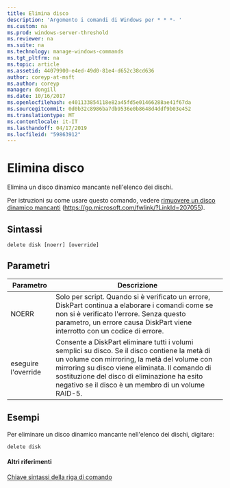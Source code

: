 ```yaml
---
title: Elimina disco
description: 'Argomento i comandi di Windows per * * *- '
ms.custom: na
ms.prod: windows-server-threshold
ms.reviewer: na
ms.suite: na
ms.technology: manage-windows-commands
ms.tgt_pltfrm: na
ms.topic: article
ms.assetid: 44079900-e4ed-49d0-81e4-d652c38cd636
author: coreyp-at-msft
ms.author: coreyp
manager: dongill
ms.date: 10/16/2017
ms.openlocfilehash: e401133854118e82a45fd5e01466288ae41f67da
ms.sourcegitcommit: 0d0b32c8986ba7db9536e0b8648d4ddf9b03e452
ms.translationtype: MT
ms.contentlocale: it-IT
ms.lasthandoff: 04/17/2019
ms.locfileid: "59863912"
---
```

# <a name="delete-disk"></a>Elimina disco



Elimina un disco dinamico mancante nell'elenco dei dischi.

Per istruzioni su come usare questo comando, vedere [rimuovere un disco dinamico mancanti](https://go.microsoft.com/fwlink/?LinkId=207055) (https://go.microsoft.com/fwlink/?LinkId=207055).

## <a name="syntax"></a>Sintassi

```
delete disk [noerr] [override]
```

## <a name="parameters"></a>Parametri

|Parametro|Descrizione|
|---------|-----------|
|NOERR|Solo per script. Quando si è verificato un errore, DiskPart continua a elaborare i comandi come se non si è verificato l'errore. Senza questo parametro, un errore causa DiskPart viene interrotto con un codice di errore.|
|eseguire l'override|Consente a DiskPart eliminare tutti i volumi semplici su disco. Se il disco contiene la metà di un volume con mirroring, la metà del volume con mirroring su disco viene eliminata. Il comando di sostituzione del disco di eliminazione ha esito negativo se il disco è un membro di un volume RAID-5.|

## <a name="BKMK_examples"></a>Esempi

Per eliminare un disco dinamico mancante nell'elenco dei dischi, digitare:
```
delete disk
```

#### <a name="additional-references"></a>Altri riferimenti

[Chiave sintassi della riga di comando](command-line-syntax-key.md)

